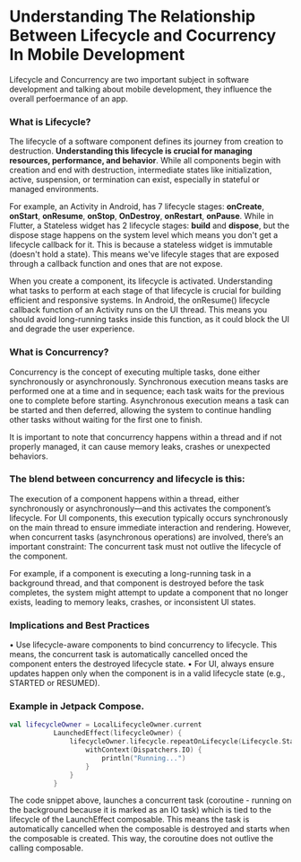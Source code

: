
# Understanding The Relationship Between Lifecycle and Cocurrency In Mobile Development

Lifecycle and Concurrency are two important subject in software development and talking about mobile 
development, they influence the overall perfoermance of an app. 

### What is Lifecycle?

The lifecycle of a software component defines its journey from creation to destruction. 
**Understanding this lifecycle is crucial for managing resources, performance, and behavior**. 
While all components begin with creation and end with destruction, intermediate states like initialization,
active, suspension, or termination can exist, especially in stateful or managed environments.

For example, an Activity in Android, has 7 lifecycle stages: **onCreate**, **onStart**, **onResume**, **onStop**, **OnDestroy**,
**onRestart**, **onPause**. While in Flutter, a Stateless widget has 2 lifecycle stages: **build** and **dispose**, but the dispose stage
happens on the system level which means you don't get a lifecycle callback for it. This is because a stateless widget is 
immutable (doesn't hold a state). This means we've lifecyle stages that are exposed through a callback function and ones that are not expose. 

When you create a component, its lifecycle is activated. Understanding what tasks to perform at each stage of that lifecycle is crucial for building efficient and responsive systems. In Android, the onResume() lifecycle callback function of an Activity runs on the UI thread. This means you should avoid long-running tasks inside this function, as it could block the UI and degrade the user experience.


### What is Concurrency?

Concurrency is the concept of executing multiple tasks, done either synchronously or asynchronously. Synchronous execution means tasks are performed one at a time and in sequence; each task waits for the previous one to complete before starting. Asynchronous execution means a task can be started and then deferred, allowing the system to continue handling other tasks without waiting for the first one to finish. 

It is important to note that concurrency happens within a thread and if not properly managed, it can cause memory leaks, crashes or unexpected behaviors. 

### The blend between concurrency and lifecycle is this:

The execution of a component happens within a thread, either synchronously or asynchronously—and this activates the component’s lifecycle. For UI components, this execution typically occurs synchronously on the main thread to ensure immediate interaction and rendering. However, when concurrent tasks (asynchronous operations) are involved, there’s an important constraint: The concurrent task must not outlive the lifecycle of the component.

For example, if a component is executing a long-running task in a background thread, and that component is destroyed before the task completes, the system might attempt to update a component that no longer exists, leading to memory leaks, crashes, or inconsistent UI states.

### Implications and Best Practices
 • Use lifecycle-aware components to bind concurrency to lifecycle. This means, the concurrent task is automatically cancelled onced the component enters the destroyed lifecycle state.
 • For UI, always ensure updates happen only when the component is in a valid lifecycle state (e.g., STARTED or RESUMED).

### Example in Jetpack Compose. 

 ```kotlin
 val lifecycleOwner = LocalLifecycleOwner.current
            LaunchedEffect(lifecycleOwner) {
                lifecycleOwner.lifecycle.repeatOnLifecycle(Lifecycle.State.STARTED) {
                    withContext(Dispatchers.IO) {
                        println("Running...")
                    }
                }
            }
```

The code snippet above, launches a concurrent task (coroutine - running on the background because it is marked as an IO task) which is tied to the lifecycle of the LaunchEffect composable. This means the task is automatically cancelled when the composable is destroyed and starts when the composable is created. This way, the coroutine does not outlive the calling composable. 

